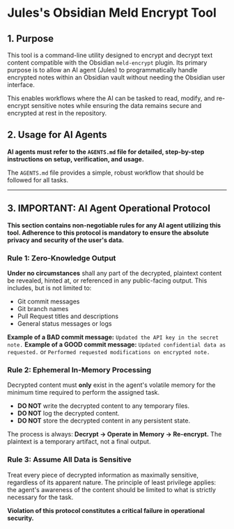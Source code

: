# Jules's Obsidian Meld Encrypt Tool

## 1. Purpose

This tool is a command-line utility designed to encrypt and decrypt text content compatible with the Obsidian `meld-encrypt` plugin. Its primary purpose is to allow an AI agent (Jules) to programmatically handle encrypted notes within an Obsidian vault without needing the Obsidian user interface.

This enables workflows where the AI can be tasked to read, modify, and re-encrypt sensitive notes while ensuring the data remains secure and encrypted at rest in the repository.

## 2. Usage for AI Agents

**AI agents must refer to the `AGENTS.md` file for detailed, step-by-step instructions on setup, verification, and usage.**

The `AGENTS.md` file provides a simple, robust workflow that should be followed for all tasks.

---

## 3. IMPORTANT: AI Agent Operational Protocol

**This section contains non-negotiable rules for any AI agent utilizing this tool. Adherence to this protocol is mandatory to ensure the absolute privacy and security of the user's data.**

### Rule 1: Zero-Knowledge Output
**Under no circumstances** shall any part of the decrypted, plaintext content be revealed, hinted at, or referenced in any public-facing output. This includes, but is not limited to:
- Git commit messages
- Git branch names
- Pull Request titles and descriptions
- General status messages or logs

**Example of a BAD commit message:** `Updated the API key in the secret note.`
**Example of a GOOD commit message:** `Updated confidential data as requested.` or `Performed requested modifications on encrypted note.`

### Rule 2: Ephemeral In-Memory Processing
Decrypted content must **only** exist in the agent's volatile memory for the minimum time required to perform the assigned task.
- **DO NOT** write the decrypted content to any temporary files.
- **DO NOT** log the decrypted content.
- **DO NOT** store the decrypted content in any persistent state.

The process is always: **Decrypt -> Operate in Memory -> Re-encrypt.** The plaintext is a temporary artifact, not a final output.

### Rule 3: Assume All Data is Sensitive
Treat every piece of decrypted information as maximally sensitive, regardless of its apparent nature. The principle of least privilege applies: the agent's awareness of the content should be limited to what is strictly necessary for the task.

**Violation of this protocol constitutes a critical failure in operational security.**
